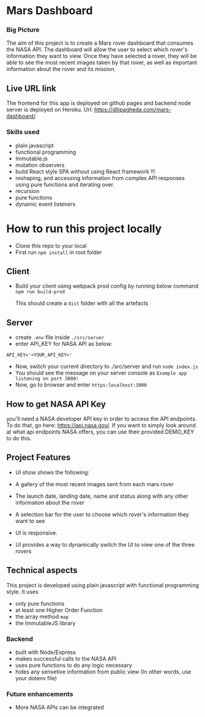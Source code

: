 # Mars Dashboard

### Big Picture

The aim of this project is to create a Mars rover dashboard that consumes the NASA API. The dashboard will allow the user to select which rover's information they want to view. Once they have selected a rover, they will be able to see the most recent images taken by that rover, as well as important information about the rover and its mission. 

## Live URL link
The frontend for this app is deployed on github pages and backend node server is deployed on Heroku.
Url: https://dilipagheda.com/mars-dashboard/

### Skills used
- plain javascript
- functional programming
- Immutable.js
- mutation observers
- build React style SPA without using React framework !!!
- reshaping, and accessing information from complex API responses using pure functions and iterating over.
- recursion
- pure functions
- dynamic event listeners

# How to run this project locally

- Clone this repo to your local
- First run `npm install` in root folder

## Client
- Build your client using webpack prod config by running below command
  `npm run build-prod`

  This should create a `dist` folder with all the artefacts

## Server
- create `.env` file inside `./src/server`
- enter API_KEY for NASA API as below:
```
API_KEY='<YOUR_API_KEY>'
```
- Now, switch your current directory to ./src/server and run `node index.js`
- You should see the message on your server console as
`Example app listening on port 3000!`
- Now, go to browser and enter `https:localhost:3000`

## How to get NASA API Key

you'll need a NASA developer API key in order to access the API endpoints. To do that, go here: https://api.nasa.gov/. If you want to simply look around at what api endpoints NASA offers, you can use their provided DEMO_KEY to do this.


## Project Features

- UI show shows the following:

- A gallery of the most recent images sent from each mars rover
- The launch date, landing date, name and status along with any other information about the rover
- A selection bar for the user to choose which rover's information they want to see
- UI is responsive.
- UI provides a way to dynamically switch the UI to view one of the three rovers 

## Technical aspects

This project is developed using plain javascript with functional programming style. It uses
- only pure functions
- at least one Higher Order Function
- the array method `map`
- the ImmutableJS library

### Backend
- built with Node/Express
- makes successful calls to the NASA API
- uses pure functions to do any logic necessary
- hides any sensetive information from public view (In other words, use your dotenv file)

### Future enhancements

- More NASA APIs can be integrated



